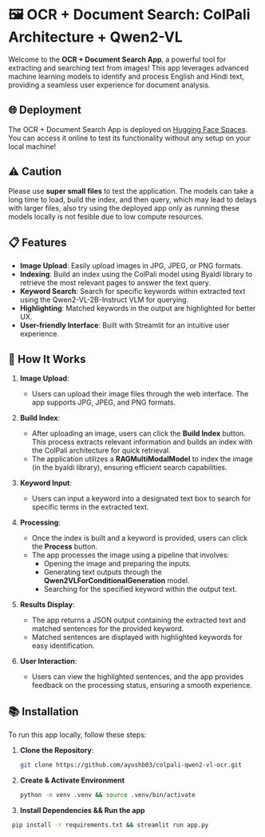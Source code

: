 # 🖼️ OCR + Document Search: ColPali Architecture + Qwen2-VL 

Welcome to the **OCR + Document Search App**, a powerful tool for extracting and searching text from images! This app leverages advanced machine learning models to identify and process English and Hindi text, providing a seamless user experience for document analysis.

## 🌐 Deployment

The OCR + Document Search App is deployed on [Hugging Face Spaces](https://huggingface.co/spaces). You can access it online to test its functionality without any setup on your local machine!

## ⚠️ Caution

Please use **super small files** to test the application. The models can take a long time to load, build the index, and then query, which may lead to delays with larger files, also try using the deployed app only as running these models locally is not fesible due to low compute resources.

## 📋 Features

- **Image Upload**: Easily upload images in JPG, JPEG, or PNG formats.
- **Indexing**: Build an index using the ColPali model using Byaldi library to retrieve the most relevant pages to answer the text query.
- **Keyword Search**: Search for specific keywords within extracted text using the Qwen2-VL-2B-Instruct VLM for querying.
- **Highlighting**: Matched keywords in the output are highlighted for better UX.
- **User-friendly Interface**: Built with Streamlit for an intuitive user experience.

## 🚀 How It Works

1. **Image Upload**: 
   - Users can upload their image files through the web interface. The app supports JPG, JPEG, and PNG formats.

2. **Build Index**:
   - After uploading an image, users can click the **Build Index** button. This process extracts relevant information and builds an index with the ColPali architecture for quick retrieval.
   - The application utilizes a **RAGMultiModalModel** to index the image (in the byaldi library), ensuring efficient search capabilities.

3. **Keyword Input**:
   - Users can input a keyword into a designated text box to search for specific terms in the extracted text.

4. **Processing**:
   - Once the index is built and a keyword is provided, users can click the **Process** button.
   - The app processes the image using a pipeline that involves:
     - Opening the image and preparing the inputs.
     - Generating text outputs through the **Qwen2VLForConditionalGeneration** model.
     - Searching for the specified keyword within the output text.

5. **Results Display**:
   - The app returns a JSON output containing the extracted text and matched sentences for the provided keyword.
   - Matched sentences are displayed with highlighted keywords for easy identification.

6. **User Interaction**:
   - Users can view the highlighted sentences, and the app provides feedback on the processing status, ensuring a smooth experience.

## 📚 Installation

To run this app locally, follow these steps:

1. **Clone the Repository**:
   ```bash
   git clone https://github.com/ayushb03/colpali-qwen2-vl-ocr.git 
   
3. **Create & Activate Environment**
   ```bash
   python -m venv .venv && source .venv/bin/activate 
   
4. **Install Dependencies && Run the app**
  ```bash
   pip install -r requirements.txt && streamlit run app.py

  

